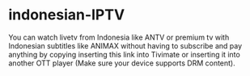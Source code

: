 # indonesian-IPTV

You can watch livetv from Indonesia like ANTV or premium tv with Indonesian subtitles like ANIMAX without having to subscribe and pay anything by copying inserting this link into Tivimate or inserting it into another OTT player (Make sure your device supports DRM content).
